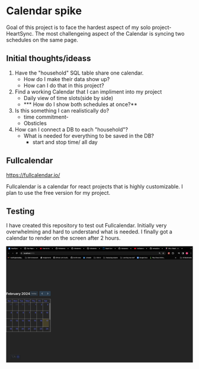 # Calendar spike

Goal of this project is to face the hardest aspect of my solo project- HeartSync. The most challengeing aspect of the Calendar is syncing two schedules on the same page.

## Initial thoughts/ideass

1. Have the "household" SQL table share one calendar.
    - How do I make their data show up? 
    - How can I do that in this project? 
2. Find a working Calendar that I can impliment into my project
    - Daily view of time slots(side by side)
    -  *** How do I show both schedules at once?**
3. Is this something I can realistically do? 
    - time commitment-
    - Obsticles
4. How can I connect a DB to each "household"?
    - What is needed for everything to be saved in the DB?
        - start and stop time/ all day


## Fullcalendar
https://fullcalendar.io/

Fullcalendar is a calendar for react projects that is highly customizable. I plan to use the free version for my project. 

## Testing

I have created this repository to test out Fullcalendar. Initially very overwhelming and hard to understand what is needed. I finally got a calendar to render on the screen after 2 hours. 

![](/public/First_calendar.png)

